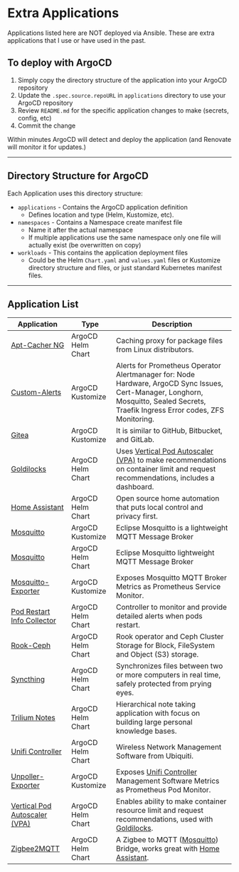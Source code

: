 # Extra Applications

Applications listed here are NOT deployed via Ansible.  These are extra applications that I use or have used in the past.  

## To deploy with ArgoCD

1. Simply copy the directory structure of the application into your ArgoCD repository
2. Update the `.spec.source.repoURL` in `applications` directory to use your ArgoCD repository
3. Review `README.md` for the specific application changes to make (secrets, config, etc)
4. Commit the change

Within minutes ArgoCD will detect and deploy the application (and Renovate will monitor it for updates.)

---

## Directory Structure for ArgoCD

Each Application uses this directory structure:

* `applications` - Contains the ArgoCD application definition
  * Defines location and type (Helm, Kustomize, etc).
* `namespaces` - Contains a Namespace create manifest file
  * Name it after the actual namespace
  * If multiple applications use the same namespace only one file will actually exist (be overwritten on copy)
* `workloads` - This contains the application deployment files
  * Could be the Helm `Chart.yaml` and `values.yaml` files or Kustomize directory structure and files, or just standard Kubernetes manifest files.

---

## Application List

| Application | Type | Description |
| ----- | ----------- |-----------------|
| [Apt-Cacher NG](./apt-cacher-ng-argocd-helm/)| ArgoCD Helm Chart | Caching proxy for package files from Linux distributors. |
| [Custom-Alerts](./custom-alerts/)| ArgoCD Kustomize | Alerts for Prometheus Operator Alertmanager for: Node Hardware, ArgoCD Sync Issues, Cert-Manager, Longhorn, Mosquitto, Sealed Secrets, Traefik Ingress Error codes, ZFS Monitoring. |
| [Gitea](./gitea-argocd-kustomize/) | ArgoCD Kustomize | It is similar to GitHub, Bitbucket, and GitLab. |
| [Goldilocks](./goldilocks/) | ArgoCD Helm Chart | Uses [Vertical Pod Autoscaler (VPA)](./vpa/) to make recommendations on container limit and request recommendations, includes a dashboard. |
| [Home Assistant](./home-assistant-argocd-helm/) | ArgoCD Helm Chart | Open source home automation that puts local control and privacy first.|
| [Mosquitto](./mosquitto/) | ArgoCD Kustomize | Eclipse Mosquitto is a lightweight MQTT Message Broker |
| [Mosquitto](./mosquitto-argocd-helm/) | ArgoCD Helm Chart | Eclipse Mosquitto lightweight MQTT Message Broker |
| [Mosquitto-Exporter](./mosquitto-exporter/) |  ArgoCD Kustomize | Exposes Mosquitto MQTT Broker Metrics as Prometheus Service Monitor. |
| [Pod Restart Info Collector](./pod-restart-info-collector/) | ArgoCD Helm Chart | Controller to monitor and provide detailed alerts when pods restart. |
| [Rook-Ceph](./rook-ceph-argocd-helm/) | ArgoCD Helm Chart | Rook operator and Ceph Cluster Storage for Block, FileSystem and Object (S3) storage. |
| [Syncthing](./syncthing-argocd-helm/) | ArgoCD Helm Chart | Synchronizes files between two or more computers in real time, safely protected from prying eyes. |
| [Trilium Notes](./trilium-notes-argocd-helm/) | ArgoCD Helm Chart | Hierarchical note taking application with focus on building large personal knowledge bases. |
| [Unifi Controller](./unifi-controller-argocd-helm/) | ArgoCD Helm Chart | Wireless Network Management Software from Ubiquiti. |
| [Unpoller-Exporter](./unpoller-exporter/) | ArgoCD Kustomize | Exposes [Unifi Controller](./unifi-controller/) Management Software Metrics as Prometheus Pod Monitor. |
| [Vertical Pod Autoscaler (VPA)](./vpa/) | ArgoCD Helm Chart | Enables ability to make container resource limit and request recommendations, used with [Goldilocks](./goldilocks/). |
| [Zigbee2MQTT](./zigbee2mqtt-argocd-helm/) | ArgoCD Helm Chart |A Zigbee to MQTT ([Mosquitto](./mosquitto/)) Bridge, works great with [Home Assistant](./home-assistant-argocd-helm/).
